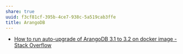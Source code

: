 ```yaml
---
share: true
uuid: f3cf81cf-395b-4ce7-938c-5a519cab3ffe
title: ArangoDB
---
```

* [How to run auto-upgrade of ArangoDB 3.1 to 3.2 on docker image - Stack Overflow](https://stackoverflow.com/questions/46522017/how-to-run-auto-upgrade-of-arangodb-3-1-to-3-2-on-docker-image)
